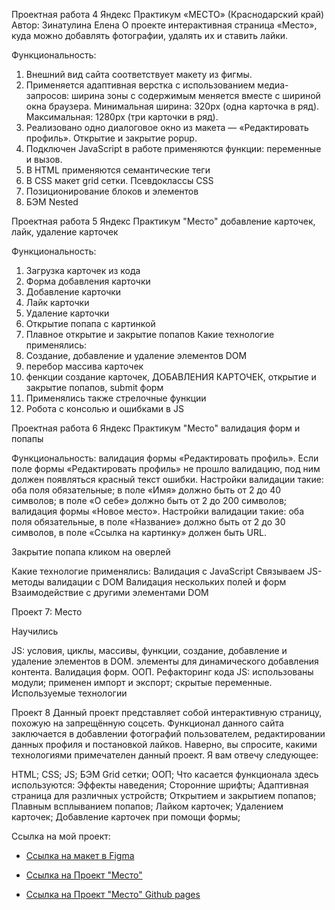 Проектная работа 4 Яндекс Практикум 
«МЕСТО» (Краснодарский край)
Автор: Зинатулина Елена
О проекте
интерактивная страница «Место», куда можно добавлять фотографии, удалять их и ставить лайки.

Функциональность:
1.	Внешний вид сайта соответствует макету из фигмы.
2.	Применяется адаптивная верстка с использованием медиа-запросов: ширина зоны с содержимым меняется вместе с шириной окна браузера. Минимальная ширина: 320px (одна карточка в ряд). Максимальная: 1280px (три карточки в ряд).
3.	Реализовано одно диалоговое окно из макета — «Редактировать профиль». Открытие и закрытие popup.
4.	Подключен JavaScript в работе применяются функции: переменные и вызов.
5.	В HTML применяются семантические теги
6.	В CSS макет grid сетки. Псевдоклассы CSS
7.	Позиционирование блоков и элементов
8.	БЭМ Nested


Проектная работа 5 Яндекс Практикум
"Место" добавление карточек, лайк, удаление карточек

Функциональность:
1. Загрузка карточек из кода
2. Форма добавления карточки
3. Добавление карточки
4. Лайк карточки
5. Удаление карточки
6. Открытие попапа с картинкой
7. Плавное открытие и закрытие попапов
Какие технологие применялись:
1. Создание, добавление и удаление элементов DOM
2. перебор массива карточек
3. фенкции создание карточек, ДОБАВЛЕНИЯ КАРТОЧЕК, открытие и закрытие попапов, submit форм
4. Применялись также стрелочные функции
5. Робота с консолью и ошибками в JS



Проектная работа 6 Яндекс Практикум
"Место" валидация форм и попапы

Функциональность:
валидация формы «Редактировать профиль».
Если поле формы «Редактировать профиль» не прошло валидацию, под ним должен появляться красный текст ошибки.
Настройки валидации такие:
оба поля обязательные;
в поле «Имя» должно быть от 2 до 40 символов;
в поле «О себе» должно быть от 2 до 200 символов;
валидация формы «Новое место».
Настройки валидации такие:
оба поля обязательные,
в поле «Название» должно быть от 2 до 30 символов,
в поле «Ссылка на картинку» должен быть URL.

Закрытие попапа кликом на оверлей

Какие технологие применялись:
Валидация с JavaScript
Связываем JS-методы валидации с DOM
Валидация нескольких полей и форм
Взаимодействие с другими элементами DOM


Проект 7: Место


Научились

JS: условия, циклы, массивы, функции, создание, добавление и удаление элементов в DOM.
элементы для динамического добавления контента.
Валидация форм.
ООП.
Рефакторинг кода JS: использованы модули; применен импорт и экспорт; скрытые переменные.
Используемые технологии

Проект 8
Данный проект представляет собой интерактивную страницу, похожую на запрещённую соцсеть. Функционал данного сайта заключается в добавлении фотографий пользователем, редактировании данных профиля и постановкой лайков. Наверно, вы спросите, какими технологиями примечателен данный проект. Я вам отвечу следующее:

HTML;
CSS;
JS;
БЭМ
Grid сетки;
ООП; Что касается функционала здесь используются:
Эффекты наведения;
Сторонние шрифты;
Адаптивная страница для различных устройств;
Открытием и закрытием попапов;
Плавным всплыванием попапов;
Лайком карточек;
Удалением карточек;
Добавление карточек при помощи формы;

Ссылка на мой проект:

* [Ссылка на макет в Figma](https://www.figma.com/file/2cn9N9jSkmxD84oJik7xL7/JavaScript.-Sprint-4?node-id=0%3A1)

* [Ссылка на Проект "Место"](https://elena1983-zinatylina.github.io/mesto)

* [Ссылка на Проект "Место" Github pages](https://elena1983-zinatylina.github.io/mesto)
